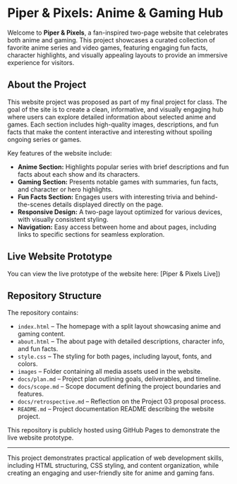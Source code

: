 # Piper & Pixels: Anime & Gaming Hub

Welcome to **Piper & Pixels**, a fan-inspired two-page website that celebrates both anime and gaming. This project showcases a curated collection of favorite anime series and video games, featuring engaging fun facts, character highlights, and visually appealing layouts to provide an immersive experience for visitors.

## About the Project

This website project was proposed as part of my final project for class. The goal of the site is to create a clean, informative, and visually engaging hub where users can explore detailed information about selected anime and games. Each section includes high-quality images, descriptions, and fun facts that make the content interactive and interesting without spoiling ongoing series or games.

Key features of the website include:

- **Anime Section:** Highlights popular series with brief descriptions and fun facts about each show and its characters.
- **Gaming Section:** Presents notable games with summaries, fun facts, and character or hero highlights.
- **Fun Facts Section:** Engages users with interesting trivia and behind-the-scenes details displayed directly on the page.
- **Responsive Design:** A two-page layout optimized for various devices, with visually consistent styling.
- **Navigation:** Easy access between home and about pages, including links to specific sections for seamless exploration.

## Live Website Prototype

You can view the live prototype of the website here: [Piper & Pixels Live])

## Repository Structure

The repository contains:

- `index.html` – The homepage with a split layout showcasing anime and gaming content.
- `about.html` – The about page with detailed descriptions, character info, and fun facts.
- `style.css` – The styling for both pages, including layout, fonts, and colors.
- `images` – Folder containing all media assets used in the website.
- `docs/plan.md` – Project plan outlining goals, deliverables, and timeline.
- `docs/scope.md` – Scope document defining the project boundaries and features.
- `docs/retrospective.md` – Reflection on the Project 03 proposal process.
- `README.md` – Project documentation README describing the website project.

This repository is publicly hosted using GitHub Pages to demonstrate the live website prototype.

---

This project demonstrates practical application of web development skills, including HTML structuring, CSS styling, and content organization, while creating an engaging and user-friendly site for anime and gaming fans.
